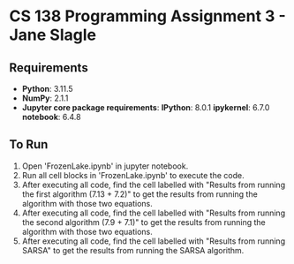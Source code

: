 # CS 138 Programming Assignment 3 - Jane Slagle

## Requirements
- **Python**: 3.11.5
- **NumPy**: 2.1.1
- **Jupyter core package requirements**:
  **IPython**: 8.0.1
  **ipykernel**: 6.7.0
  **notebook**: 6.4.8

## To Run
1. Open 'FrozenLake.ipynb' in jupyter notebook.
2. Run all cell blocks in 'FrozenLake.ipynb' to execute the code.
3. After executing all code, find the cell labelled with "Results from running the first algorithm (7.13 + 7.2)" to get the results from running the algorithm with those two equations.
4. After executing all code, find the cell labelled with "Results from running the second algorithm (7.9 + 7.1)" to get the results from running the algorithm with those two equations.
5. After executing all code, find the cell labelled with "Results from running SARSA" to get the results from running the SARSA algorithm.
